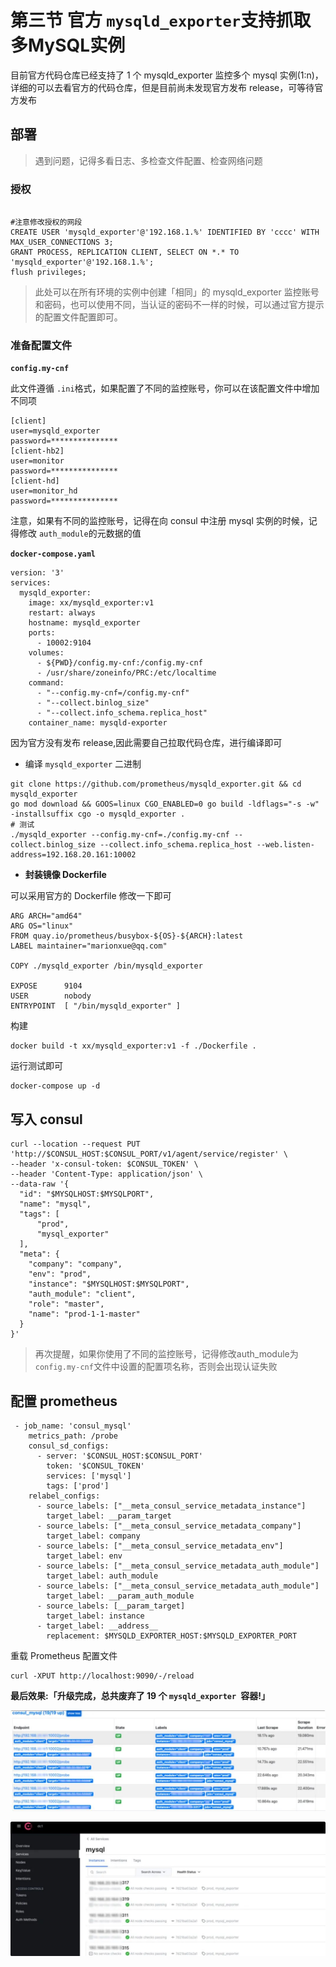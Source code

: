 # 第三节 官方 `mysqld_exporter`支持抓取多MySQL实例

目前官方代码仓库已经支持了 1 个 mysqld_exporter 监控多个 mysql 实例(1:n)，详细的可以去看官方的代码仓库，但是目前尚未发现官方发布 release，可等待官方发布

## **部署**

> 遇到问题，记得多看日志、多检查文件配置、检查网络问题

### **授权**

```

#注意修改授权的网段
CREATE USER 'mysqld_exporter'@'192.168.1.%' IDENTIFIED BY 'cccc' WITH MAX_USER_CONNECTIONS 3;
GRANT PROCESS, REPLICATION CLIENT, SELECT ON *.* TO 'mysqld_exporter'@'192.168.1.%';
flush privileges;
```

> 此处可以在所有环境的实例中创建「相同」的 mysqld_exporter 监控账号和密码，也可以使用不同，当认证的密码不一样的时候，可以通过官方提示的配置文件配置即可。

### **准备配置文件**

**`config.my-cnf`**

此文件遵循 `.ini`格式，如果配置了不同的监控账号，你可以在该配置文件中增加不同项

```
[client]
user=mysqld_exporter
password=***************
[client-hb2]
user=monitor
password=***************
[client-hd]
user=monitor_hd
password=***************
```

注意，如果有不同的监控账号，记得在向 consul 中注册 mysql 实例的时候，记得修改 `auth_module`的元数据的值

**`docker-compose.yaml`**

```
version: '3'
services:
  mysqld_exporter:
    image: xx/mysqld_exporter:v1
    restart: always
    hostname: mysqld_exporter
    ports:
      - 10002:9104
    volumes:
      - ${PWD}/config.my-cnf:/config.my-cnf
      - /usr/share/zoneinfo/PRC:/etc/localtime
    command:
      - "--config.my-cnf=/config.my-cnf"
      - "--collect.binlog_size"
      - "--collect.info_schema.replica_host"
    container_name: mysqld-exporter
```

因为官方没有发布 release,因此需要自己拉取代码仓库，进行编译即可

* 编译 `mysqld_exporter` 二进制

```
git clone https://github.com/prometheus/mysqld_exporter.git && cd mysqld_exporter
go mod download && GOOS=linux CGO_ENABLED=0 go build -ldflags="-s -w" -installsuffix cgo -o mysqld_exporter .
# 测试
./mysqld_exporter --config.my-cnf=./config.my-cnf --collect.binlog_size --collect.info_schema.replica_host --web.listen-address=192.168.20.161:10002
```

* **封装镜像 Dockerfile**

可以采用官方的 Dockerfile 修改一下即可

```
ARG ARCH="amd64"
ARG OS="linux"
FROM quay.io/prometheus/busybox-${OS}-${ARCH}:latest
LABEL maintainer="marionxue@qq.com"

COPY ./mysqld_exporter /bin/mysqld_exporter

EXPOSE      9104
USER        nobody
ENTRYPOINT  [ "/bin/mysqld_exporter" ]
```

构建

```
docker build -t xx/mysqld_exporter:v1 -f ./Dockerfile .
```

运行测试即可

```
docker-compose up -d
```

## **写入 consul**

```
curl --location --request PUT 'http://$CONSUL_HOST:$CONSUL_PORT/v1/agent/service/register' \
--header 'x-consul-token: $CONSUL_TOKEN' \
--header 'Content-Type: application/json' \
--data-raw '{
  "id": "$MYSQLHOST:$MYSQLPORT",
  "name": "mysql",
  "tags": [
      "prod",
      "mysql_exporter"
  ],
  "meta": {
    "company": "company",
    "env": "prod",
    "instance": "$MYSQLHOST:$MYSQLPORT",
    "auth_module": "client",
    "role": "master",
    "name": "prod-1-1-master"
  }
}'
```

> 再次提醒，如果你使用了不同的监控账号，记得修改auth_module为 `config.my-cnf`文件中设置的配置项名称，否则会出现认证失败

## **配置 prometheus**

```
 - job_name: 'consul_mysql'
    metrics_path: /probe
    consul_sd_configs:
      - server: '$CONSUL_HOST:$CONSUL_PORT'
        token: '$CONSUL_TOKEN'
        services: ['mysql']
        tags: ['prod']
    relabel_configs:
      - source_labels: ["__meta_consul_service_metadata_instance"]
        target_label: __param_target
      - source_labels: ["__meta_consul_service_metadata_company"]
        target_label: company
      - source_labels: ["__meta_consul_service_metadata_env"]
        target_label: env
      - source_labels: ["__meta_consul_service_metadata_auth_module"]
        target_label: auth_module
      - source_labels: ["__meta_consul_service_metadata_auth_module"]
        target_label: __param_auth_module
      - source_labels: [__param_target]
        target_label: instance
      - target_label: __address__
        replacement: $MYSQLD_EXPORTER_HOST:$MYSQLD_EXPORTER_PORT
```

重载 Prometheus 配置文件

```
curl -XPUT http://localhost:9090/-/reload
```

**最后效果:「升级完成，总共废弃了 19 个 `mysqld_exporter `容器!」**

![Alt Image Text](../images/chap2_1_1.jpeg "Body image")

![Alt Image Text](../images/chap2_1_2.jpeg "Body image")
